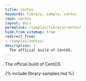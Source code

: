 ```yaml
---
title: centos
keywords: library, sample, centos
repo: centos
layout: docs
permalink: /samples/library/centos/
hide_from_sitemap: true
redirect_from:
- /samples/centos/
description: |
  The official build of CentOS.
---
```


The official build of CentOS.


{% include library-samples.md %}
